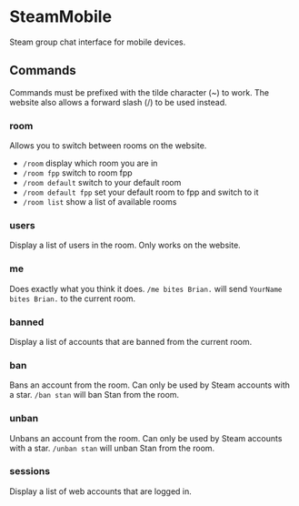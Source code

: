 SteamMobile
===========
Steam group chat interface for mobile devices.

Commands
----------
Commands must be prefixed with the tilde character (~) to work. The website also allows a forward slash (/) to be used instead.

### room ###
Allows you to switch between rooms on the website.
- `/room` display which room you are in
- `/room fpp` switch to room fpp
- `/room default` switch to your default room
- `/room default fpp` set your default room to fpp and switch to it
- `/room list` show a list of available rooms

### users ###
Display a list of users in the room. Only works on the website.

### me ###
Does exactly what you think it does. `/me bites Brian.` will send `YourName bites Brian.` to the current room.

### banned ###
Display a list of accounts that are banned from the current room.

### ban ###
Bans an account from the room. Can only be used by Steam accounts with a star. `/ban stan` will ban Stan from the room.

### unban ###
Unbans an account from the room. Can only be used by Steam accounts with a star. `/unban stan` will unban Stan from the room.

### sessions ###
Display a list of web accounts that are logged in.
